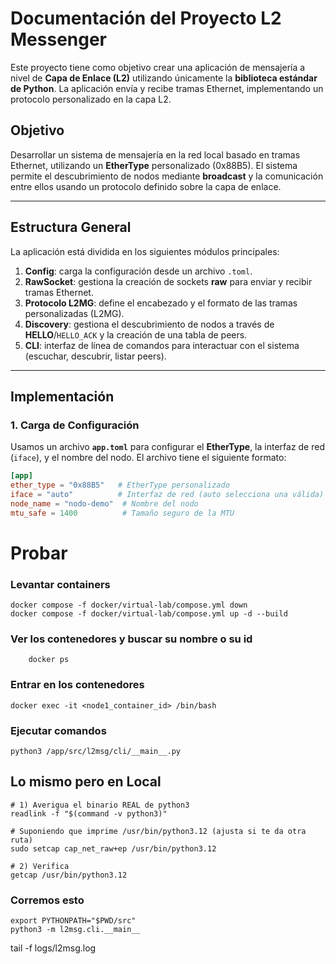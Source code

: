 # Documentación del Proyecto L2 Messenger

Este proyecto tiene como objetivo crear una aplicación de mensajería a nivel de **Capa de Enlace (L2)** utilizando únicamente la **biblioteca estándar de Python**. La aplicación envía y recibe tramas Ethernet, implementando un protocolo personalizado en la capa L2.

## Objetivo

Desarrollar un sistema de mensajería en la red local basado en tramas Ethernet, utilizando un **EtherType** personalizado (0x88B5). El sistema permite el descubrimiento de nodos mediante **broadcast** y la comunicación entre ellos usando un protocolo definido sobre la capa de enlace.

---

## Estructura General

La aplicación está dividida en los siguientes módulos principales:

1. **Config**: carga la configuración desde un archivo `.toml`.
2. **RawSocket**: gestiona la creación de sockets **raw** para enviar y recibir tramas Ethernet.
3. **Protocolo L2MG**: define el encabezado y el formato de las tramas personalizadas (L2MG).
4. **Discovery**: gestiona el descubrimiento de nodos a través de **HELLO**/`HELLO_ACK` y la creación de una tabla de peers.
5. **CLI**: interfaz de línea de comandos para interactuar con el sistema (escuchar, descubrir, listar peers).

---

## Implementación

### 1. Carga de Configuración

Usamos un archivo **`app.toml`** para configurar el **EtherType**, la interfaz de red (`iface`), y el nombre del nodo. El archivo tiene el siguiente formato:

```toml
[app]
ether_type = "0x88B5"   # EtherType personalizado
iface = "auto"          # Interfaz de red (auto selecciona una válida)
node_name = "nodo-demo"  # Nombre del nodo
mtu_safe = 1400          # Tamaño seguro de la MTU
```
# Probar
### Levantar containers
```
docker compose -f docker/virtual-lab/compose.yml down
docker compose -f docker/virtual-lab/compose.yml up -d --build
```

### Ver los contenedores y buscar su nombre o su id
```
    docker ps
```
### Entrar en los contenedores

```
docker exec -it <node1_container_id> /bin/bash
```
### Ejecutar comandos
```
python3 /app/src/l2msg/cli/__main__.py
```

## Lo mismo pero en Local
```
# 1) Averigua el binario REAL de python3
readlink -f "$(command -v python3)"

# Suponiendo que imprime /usr/bin/python3.12 (ajusta si te da otra ruta)
sudo setcap cap_net_raw+ep /usr/bin/python3.12

# 2) Verifica
getcap /usr/bin/python3.12
```

### Corremos esto
```
export PYTHONPATH="$PWD/src"
python3 -m l2msg.cli.__main__
```

tail -f logs/l2msg.log